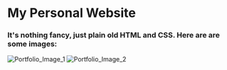 # My Personal Website  
### It's nothing fancy, just plain old HTML and CSS. Here are are some images:  
![Portfolio_Image_1](https://user-images.githubusercontent.com/65598707/169671879-596aa639-d4d9-4510-be41-c7fea8a895a6.png)
![Portfolio_Image_2](https://user-images.githubusercontent.com/65598707/169671891-4e9d6e1d-8032-4187-8486-7331e6d2a070.png)
